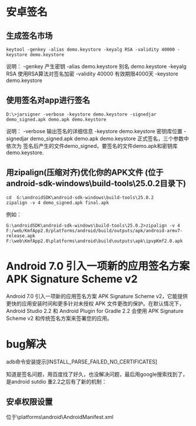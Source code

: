 
# 安卓签名


## 生成签名市场

```
keytool -genkey -alias demo.keystore -keyalg RSA -validity 40000 -keystore demo.keystore
```


说明：
		-genkey 产生密钥
       -alias demo.keystore       别名 demo.keystore
       -keyalg RSA                使用RSA算法对签名加密
       -validity 40000            有效期限4000天
       -keystore                  demo.keystore


## 使用签名对app进行签名

```
D:\>jarsigner -verbose -keystore demo.keystore -signedjar demo_signed.apk demo.apk demo.keystore
```

说明：
    -verbose                           输出签名的详细信息
    -keystore  demo.keystore           密钥库位置
    -signedjar demo_signed.apk demo.apk demo.keystore               正式签名，三个参数中依次为 签名后产生的文件demo_signed，要签名的文件demo.apk和密钥库demo.keystore.



## 用zipalign(压缩对齐)优化你的APK文件  (位于android-sdk-windows\build-tools\25.0.2目录下)

```
cd  G:\androidSDK\android-sdk-windows\build-tools\25.0.2
zipalign -v 4 demo_signed.apk final.apk
```
例如：
```
G:\androidSDK\android-sdk-windows\build-tools\25.0.2>zipalign -v 4 F:/web/KmfApp2.0/platforms/android/build/outputs/apk/android-armv7-release.apk  F:\web\KmfApp2.0\platforms\android\build\outputs\apk\ipvpKmf2.0.apk
```





# Android 7.0 引入一项新的应用签名方案 APK Signature Scheme v2


Android 7.0 引入一项新的应用签名方案 APK Signature Scheme v2，它能提供更快的应用安装时间和更多针对未授权 APK 文件更改的保护。在默认情况下，Android Studio 2.2 和 Android Plugin for Gradle 2.2 会使用 APK Signature Scheme v2 和传统签名方案来签署您的应用。





# bug解决

adb命令安装提示[INSTALL_PARSE_FAILED_NO_CERTIFICATES]

知道是签名问题，用百度找了好久，也没解决问题，最后用google搜索找到了，是android sutdio 重2.2之后有了新的机制：






## 安卓权限设置   

位于\platforms\android\AndroidManifest.xml
